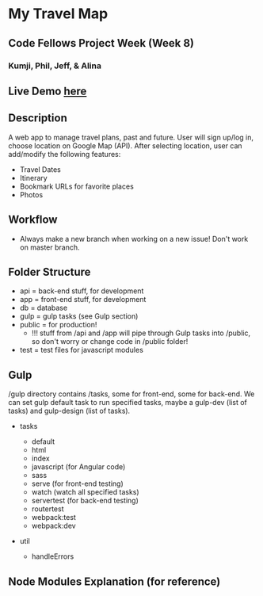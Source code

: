# My Travel Map
## Code Fellows Project Week (Week 8)
### Kumji, Phil, Jeff, & Alina

## Live Demo [here](https://mytravelmap.herokuapp.com/)

## Description

A web app to manage travel plans, past and future. User will sign up/log in, choose location on Google Map (API). After selecting location, user can add/modify the following features:

- Travel Dates
- Itinerary
- Bookmark URLs for favorite places
- Photos

## Workflow
- Always make a new branch when working on a new issue! Don't work on master branch.

## Folder Structure

- api = back-end stuff, for development
- app = front-end stuff, for development
- db = database
- gulp = gulp tasks (see Gulp section)
- public = for production!
  - !!! stuff from /api and /app will pipe through Gulp tasks into /public, so don't worry or change code in /public folder!
- test = test files for javascript modules


## Gulp

/gulp directory contains /tasks, some for front-end, some for back-end. We can set gulp default task to run specified tasks, maybe a gulp-dev (list of tasks) and gulp-design (list of tasks).

- tasks
  - default
  - html
  - index
  - javascript (for Angular code)
  - sass
  - serve (for front-end testing)
  - watch (watch all specified tasks)
  - servertest (for back-end testing)
  - routertest
  - webpack:test
  - webpack:dev

- util
  - handleErrors


## Node Modules Explanation (for reference)






